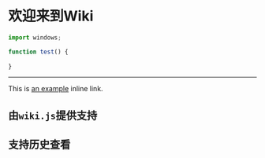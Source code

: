 <!-- TITLE: Home -->
<!-- SUBTITLE: A quick summary of Home -->

# 欢迎来到Wiki
```javascript
import windows;

function test() {
  
}
```


-----

This is [an example](http://example.com/ "Title") inline link.

## 由`wiki.js`提供支持

## 支持历史查看
